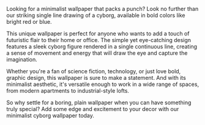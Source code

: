 <!--
Write me content for website with wallpaper "A minimalist wallpaper with a single line drawing of a cyborg, in a striking color such as bright red or blue."
-->

<!--font:Inter.-->

Looking for a minimalist wallpaper that packs a punch? Look no further than our striking single line drawing of a cyborg, available in bold colors like bright red or blue.

This unique wallpaper is perfect for anyone who wants to add a touch of futuristic flair to their home or office. The simple yet eye-catching design features a sleek cyborg figure rendered in a single continuous line, creating a sense of movement and energy that will draw the eye and capture the imagination.

Whether you're a fan of science fiction, technology, or just love bold, graphic design, this wallpaper is sure to make a statement. And with its minimalist aesthetic, it's versatile enough to work in a wide range of spaces, from modern apartments to industrial-style lofts.

So why settle for a boring, plain wallpaper when you can have something truly special? Add some edge and excitement to your decor with our minimalist cyborg wallpaper today.

